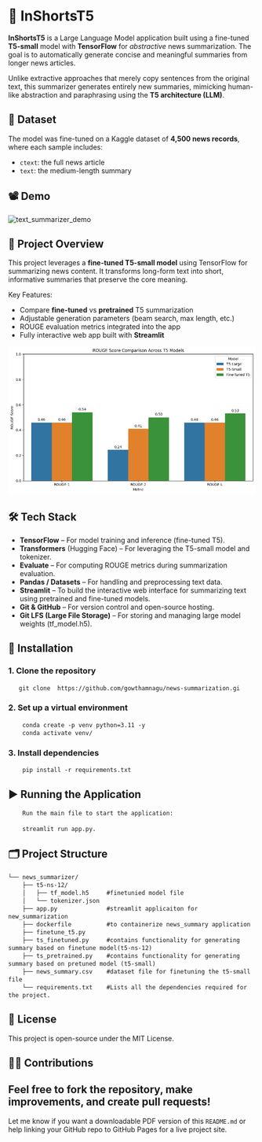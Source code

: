 
# 📰 InShortsT5

**InShortsT5** is a Large Language Model application built using a fine-tuned **T5-small** model with **TensorFlow** for *abstractive* news summarization. The goal is to automatically generate concise and meaningful summaries from longer news articles.

Unlike extractive approaches that merely copy sentences from the original text, this summarizer generates entirely new summaries, mimicking human-like abstraction and paraphrasing using the **T5 architecture (LLM)**.

## 📌 Dataset

The model was fine-tuned on a Kaggle dataset of **4,500 news records**, where each sample includes:

- `ctext`: the full news article
- `text`: the medium-length summary

## 📽️ Demo

![text_summarizer_demo](https://github.com/gowthamnagu/news-summarization/blob/main/demo/demo.gif)

## 🧠 Project Overview
This project leverages a **fine-tuned T5-small model** using TensorFlow for summarizing news content. It transforms long-form text into short, informative summaries that preserve the core meaning.

Key Features:
- Compare **fine-tuned** vs **pretrained** T5 summarization
- Adjustable generation parameters (beam search, max length, etc.)
- ROUGE evaluation metrics integrated into the app
- Fully interactive web app built with **Streamlit**

![evaluation_metrics](https://github.com/gowthamnagu/InShortsT5/blob/main/image/Evaluation.png)
 

## 🛠️ Tech Stack
- **TensorFlow** – For model training and inference (fine-tuned T5).
- **Transformers** (Hugging Face) – For leveraging the T5-small model and tokenizer.
- **Evaluate** – For computing ROUGE metrics during summarization evaluation.
- **Pandas / Datasets** – For handling and preprocessing text data.
- **Streamlit** – To build the interactive web interface for summarizing text using pretrained and fine-tuned models.
- **Git & GitHub** – For version control and open-source hosting.
- **Git LFS (Large File Storage)** – For storing and managing large model weights (tf_model.h5).
## 🚀 Installation
    

 ### 1. Clone the repository
    
       git clone  https://github.com/gowthamnagu/news-summarization.gi

 ### 2. Set up a virtual environment

        conda create -p venv python=3.11 -y
        conda activate venv/

 ### 3. Install dependencies 

        pip install -r requirements.txt

     
## ▶️ Running the Application

        Run the main file to start the application:

        streamlit run app.py.

## 🗂️ Project Structure    
```    
└── news_summarizer/
    ├── t5-ns-12/
    │   ├── tf_model.h5     #finetunied model file
    │   └── tokenizer.json
    ├── app.py              #streamlit applicaiton for new_summarization
    ├── dockerfile          #to containerize news_summary application 
    ├── finetune_t5.py      
    ├── ts_finetuned.py     #contains functionality for generating summary based on finetune model(t5-ns-12)
    ├── ts_pretrained.py    #contains functionality for generating summary based on pretuned model (t5-small)
    ├── news_summary.csv    #dataset file for finetuning the t5-small file
    └── requirements.txt    #Lists all the dependencies required for the project.
```

## 📄 License

This project is open-source under the MIT License.


## 🙋‍♂️ Contributions

Feel free to fork the repository, make improvements, and create pull requests!
---
Let me know if you want a downloadable PDF version of this `README.md` or help linking your GitHub repo to GitHub Pages for a live project site.

